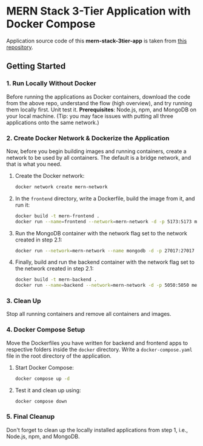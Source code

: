 # MERN Stack 3-Tier Application with Docker Compose

Application source code of this **mern-stack-3tier-app** is taken from [this repository](https://github.com/iam-veeramalla/MERN-docker-compose/tree/main).

## Getting Started

### 1. Run Locally Without Docker

Before running the applications as Docker containers, download the code from the above repo, understand the flow (high overview), and try running them locally first. Unit test it. **Prerequisites**: Node.js, npm, and MongoDB on your local machine. (Tip: you may face issues with putting all three applications onto the same network.)

### 2. Create Docker Network & Dockerize the Application

Now, before you begin building images and running containers, create a network to be used by all containers. The default is a bridge network, and that is what you need.

1. Create the Docker network:
   ```bash
   docker network create mern-network
   ```

2. In the `frontend` directory, write a Dockerfile, build the image from it, and run it:
   ```bash
   docker build -t mern-frontend .
   docker run --name=frontend --network=mern-network -d -p 5173:5173 mern-frontend
   ```

3. Run the MongoDB container with the network flag set to the network created in step 2.1:
   ```bash
   docker run --network=mern-network --name mongodb -d -p 27017:27017 -v ~/opt/data:/data/db mongo:latest
   ```

4. Finally, build and run the backend container with the network flag set to the network created in step 2.1:
   ```bash
   docker build -t mern-backend .
   docker run --name=backend --network=mern-network -d -p 5050:5050 mern-backend
   ```

### 3. Clean Up

Stop all running containers and remove all containers and images.

### 4. Docker Compose Setup

Move the Dockerfiles you have written for backend and frontend apps to respective folders inside the `docker` directory. Write a `docker-compose.yaml` file in the root directory of the application.

1. Start Docker Compose:
   ```bash
   docker compose up -d
   ```

2. Test it and clean up using:
   ```bash
   docker compose down
   ```

### 5. Final Cleanup

Don't forget to clean up the locally installed applications from step 1, i.e., Node.js, npm, and MongoDB.
